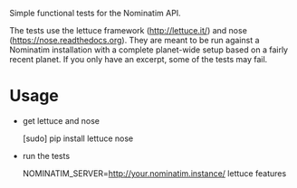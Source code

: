 Simple functional tests for the Nominatim API.

The tests use the lettuce framework (http://lettuce.it/) and
nose (https://nose.readthedocs.org). They are meant to be run
against a Nominatim installation with a complete planet-wide
setup based on a fairly recent planet. If you only have an
excerpt, some of the tests may fail.

Usage
=====

 * get lettuce and nose

     [sudo] pip install lettuce nose

 * run the tests

     NOMINATIM_SERVER=http://your.nominatim.instance/ lettuce features
